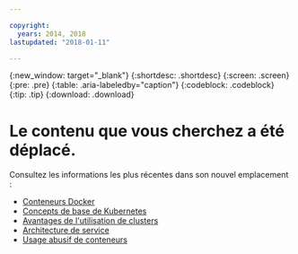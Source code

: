 ```yaml
---

copyright:
  years: 2014, 2018
lastupdated: "2018-01-11"

---
```


{:new_window: target="_blank"}
{:shortdesc: .shortdesc}
{:screen: .screen}
{:pre: .pre}
{:table: .aria-labeledby="caption"}
{:codeblock: .codeblock}
{:tip: .tip}
{:download: .download}


# Le contenu que vous cherchez a été déplacé.

Consultez les informations les plus récentes dans son nouvel emplacement :
 - [Conteneurs Docker](cs_tech.html#docker_containers)
 - [Concepts de base de Kubernetes](cs_tech.html#kubernetes_basics)
 - [Avantages de l'utilisation de clusters](cs_why.html#benefits)
 - [Architecture de service](cs_tech.html#architecture)
 - [Usage abusif de conteneurs ](cs_why.html#terms)
